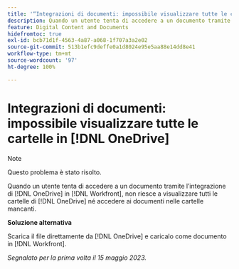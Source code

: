```yaml
---
title: '“Integrazioni di documenti: impossibile visualizzare tutte le cartelle in OneDrive”'
description: Quando un utente tenta di accedere a un documento tramite l’integrazione di OneDrive in Workfront, non riesce a visualizzare tutte le cartelle di OneDrive e accedere ai documenti nelle cartelle mancanti.”
feature: Digital Content and Documents
hidefromtoc: true
exl-id: bcb71d1f-4563-4a87-a068-1f707a3a2e02
source-git-commit: 513b1efc9deffe0a1d8024e95e5aa88e14dd8e41
workflow-type: tm+mt
source-wordcount: '97'
ht-degree: 100%

---
```


# Integrazioni di documenti: impossibile visualizzare tutte le cartelle in [!DNL OneDrive]

>[!NOTE]
>
>Questo problema è stato risolto.

<!--

>[!NOTE]
>
>The Product team is currently evaluating this issue resolution, which might require product enhancements. Product enhancements are communicated in the Product Announcements and not with the Maintenance Updates.

-->

Quando un utente tenta di accedere a un documento tramite l’integrazione di [!DNL OneDrive] in [!DNL Workfront], non riesce a visualizzare tutti le cartelle di [!DNL OneDrive] né accedere ai documenti nelle cartelle mancanti.

**Soluzione alternativa**

Scarica il file direttamente da [!DNL OneDrive] e caricalo come documento in [!DNL Workfront].

_Segnalato per la prima volta il 15 maggio 2023._
